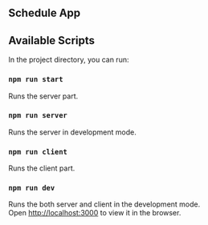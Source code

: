 ## Schedule App

## Available Scripts

In the project directory, you can run:

### `npm run start` 

Runs the server part.

### `npm run server`

Runs the server in development mode.

### `npm run client`

Runs the client part.

### `npm run dev`

Runs the both server and client in the development mode.<br />
Open [http://localhost:3000](http://localhost:3000) to view it in the browser.
